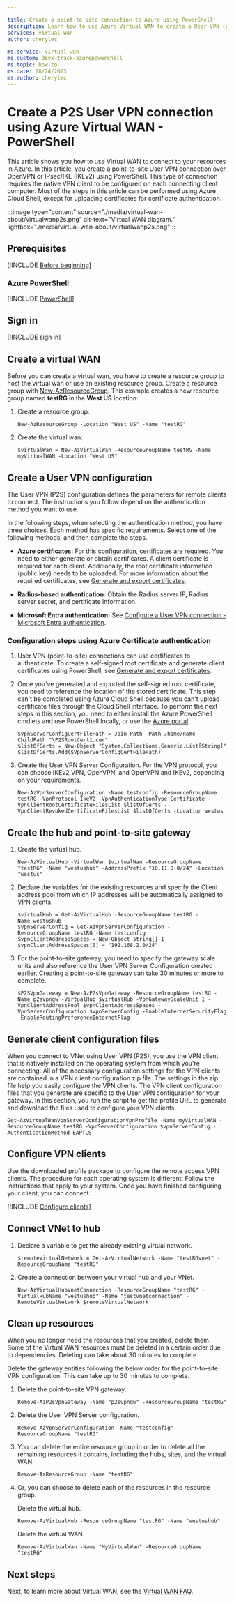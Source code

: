 ```yaml
---

title: Create a point-to-site connection to Azure using PowerShell'
description: Learn how to use Azure Virtual WAN to create a User VPN (point-to-site) connection to Azure using PowerShell.
services: virtual-wan
author: cherylmc

ms.service: virtual-wan
ms.custom: devx-track-azurepowershell
ms.topic: how-to
ms.date: 08/24/2023
ms.author: cherylmc
---
```

# Create a P2S User VPN connection using Azure Virtual WAN - PowerShell

This article shows you how to use Virtual WAN to connect to your resources in Azure. In this article, you create a point-to-site User VPN connection over OpenVPN or IPsec/IKE (IKEv2) using PowerShell. This type of connection requires the native VPN client to be configured on each connecting client computer. Most of the steps in this article can be performed using Azure Cloud Shell, except for uploading certificates for certificate authentication.

:::image type="content" source="./media/virtual-wan-about/virtualwanp2s.png" alt-text="Virtual WAN diagram." lightbox="./media/virtual-wan-about/virtualwanp2s.png":::

## Prerequisites

[!INCLUDE [Before beginning](../../includes/virtual-wan-before-include.md)]

### Azure PowerShell

[!INCLUDE [PowerShell](~/reusable-content/ce-skilling/azure/includes/vpn-gateway-cloud-shell-powershell-about.md)]

## <a name="signin"></a>Sign in

[!INCLUDE [sign in](~/reusable-content/ce-skilling/azure/includes/vpn-gateway-cloud-shell-ps-login.md)]

## <a name="openvwan"></a>Create a virtual WAN

Before you can create a virtual wan, you have to create a resource group to host the virtual wan or use an existing resource group. Create a resource group with [New-AzResourceGroup](/powershell/module/az.Resources/New-azResourceGroup). This example creates a new resource group named **testRG** in the **West US** location:

1. Create a resource group:

   ```azurepowershell-interactive
   New-AzResourceGroup -Location "West US" -Name "testRG" 
   ```

1. Create the virtual wan:

   ```azurepowershell-interactive
   $virtualWan = New-AzVirtualWan -ResourceGroupName testRG -Name myVirtualWAN -Location "West US"
   ```

## <a name="p2sconfig"></a>Create a User VPN configuration

The User VPN (P2S) configuration defines the parameters for remote clients to connect. The instructions you follow depend on the authentication method you want to use.

In the following steps, when selecting the authentication method, you have three choices. Each method has specific requirements. Select one of the following methods, and then complete the steps.

* **Azure certificates:** For this configuration, certificates are required. You need to either generate or obtain certificates. A client certificate is required for each client. Additionally, the root certificate information (public key) needs to be uploaded. For more information about the required certificates, see [Generate and export certificates](certificates-point-to-site.md).

* **Radius-based authentication:** Obtain the Radius server IP, Radius server secret, and certificate information.

* **Microsoft Entra authentication:** See [Configure a User VPN connection - Microsoft Entra authentication](virtual-wan-point-to-site-azure-ad.md).

### Configuration steps using Azure Certificate authentication

1. User VPN (point-to-site) connections can use certificates to authenticate. To create a self-signed root certificate and generate client certificates using PowerShell, see [Generate and export certificates](certificates-point-to-site.md).

1. Once you've generated and exported the self-signed root certificate, you need to reference the location of the stored certificate. This step can't be completed using Azure Cloud Shell because you can't upload certificate files through the Cloud Shell interface. To perform the next steps in this section, you need to either install the Azure PowerShell cmdlets and use PowerShell locally, or use the [Azure portal](virtual-wan-point-to-site-portal.md#p2sconfig).

   ```azurepowershell
   $VpnServerConfigCertFilePath = Join-Path -Path /home/name -ChildPath "\P2SRootCert1.cer"
   $listOfCerts = New-Object "System.Collections.Generic.List[String]"
   $listOfCerts.Add($VpnServerConfigCertFilePath)
   ```

1. Create the User VPN Server Configuration. For the VPN protocol, you can choose IKEv2 VPN, OpenVPN, and OpenVPN and IKEv2, depending on your requirements.

   ```azurepowershell
   New-AzVpnServerConfiguration -Name testconfig -ResourceGroupName testRG -VpnProtocol IkeV2 -VpnAuthenticationType Certificate -VpnClientRootCertificateFilesList $listOfCerts -VpnClientRevokedCertificateFilesList $listOfCerts -Location westus
   ```

## <a name="hub"></a>Create the hub and point-to-site gateway

1. Create the virtual hub.

   ```azurepowershell-interactive
   New-AzVirtualHub -VirtualWan $virtualWan -ResourceGroupName "testRG" -Name "westushub" -AddressPrefix "10.11.0.0/24" -Location "westus"
   ```

1. Declare the variables for the existing resources and specify the Client address pool from which IP addresses will be automatically assigned to VPN clients.

   ```azurepowershell-interactive
   $virtualHub = Get-AzVirtualHub -ResourceGroupName testRG -Name westushub
   $vpnServerConfig = Get-AzVpnServerConfiguration -ResourceGroupName testRG -Name testconfig
   $vpnClientAddressSpaces = New-Object string[] 1
   $vpnClientAddressSpaces[0] = "192.168.2.0/24"
   ```

1. For the point-to-site gateway, you need to specify the gateway scale units and also reference the User VPN Server Configuration created earlier. Creating a point-to-site gateway can take 30 minutes or more to complete.

   ```azurepowershell-interactive
   $P2SVpnGateway = New-AzP2sVpnGateway -ResourceGroupName testRG -Name p2svpngw -VirtualHub $virtualHub -VpnGatewayScaleUnit 1 -VpnClientAddressPool $vpnClientAddressSpaces -VpnServerConfiguration $vpnServerConfig -EnableInternetSecurityFlag -EnableRoutingPreferenceInternetFlag
   ```

## <a name="download"></a>Generate client configuration files

When you connect to VNet using User VPN (P2S), you use the VPN client that is natively installed on the operating system from which you're connecting. All of the necessary configuration settings for the VPN clients are contained in a VPN client configuration zip file. The settings in the zip file help you easily configure the VPN clients. The VPN client configuration files that you generate are specific to the User VPN configuration for your gateway. In this section, you run the script to get the profile URL to generate and download the files used to configure your VPN clients.

```azurepowershell-interactive
Get-AzVirtualWanVpnServerConfigurationVpnProfile -Name myVirtualWAN -ResourceGroupName testRG -VpnServerConfiguration $vpnServerConfig -AuthenticationMethod EAPTLS
```

## <a name="configure-client"></a>Configure VPN clients

Use the downloaded profile package to configure the remote access VPN clients. The procedure for each operating system is different. Follow the instructions that apply to your system.
Once you have finished configuring your client, you can connect.

[!INCLUDE [Configure clients](../../includes/virtual-wan-p2s-configure-clients-include.md)]

## <a name="connect-vnet"></a>Connect VNet to hub

1. Declare a variable to get the already existing virtual network.

   ```azurepowershell-interactive
   $remoteVirtualNetwork = Get-AzVirtualNetwork -Name "testRGvnet" -ResourceGroupName "testRG"
   ```

1. Create a connection between your virtual hub and your VNet.

   ```azurepowershell-interactive
   New-AzVirtualHubVnetConnection -ResourceGroupName "testRG" -VirtualHubName "westushub" -Name "testvnetconnection" -RemoteVirtualNetwork $remoteVirtualNetwork
   ```

## <a name="cleanup"></a>Clean up resources

When you no longer need the resources that you created, delete them. Some of the Virtual WAN resources must be deleted in a certain order due to dependencies. Deleting can take about 30 minutes to complete.

Delete the gateway entities following the below order for the point-to-site VPN configuration. This can take up to 30 minutes to complete.

1. Delete the point-to-site VPN gateway.

   ```azurepowershell-interactive
   Remove-AzP2sVpnGateway -Name "p2svpngw" -ResourceGroupName "testRG"
   ```

1. Delete the User VPN Server configuration.

   ```azurepowershell-interactive
   Remove-AzVpnServerConfiguration -Name "testconfig" -ResourceGroupName "testRG"
   ```

1. You can delete the entire resource group in order to delete all the remaining resources it contains, including the hubs, sites, and the virtual WAN.

   ```azurepowershell-interactive
   Remove-AzResourceGroup -Name "testRG"
   ```

1. Or, you can choose to delete each of the resources in the resource group.

   Delete the virtual hub.

   ```azurepowershell-interactive
   Remove-AzVirtualHub -ResourceGroupName "testRG" -Name "westushub"
    ```

   Delete the virtual WAN.

   ```azurepowershell-interactive
   Remove-AzVirtualWan -Name "MyVirtualWan" -ResourceGroupName "testRG"
   ```

## Next steps

Next, to learn more about Virtual WAN, see the [Virtual WAN FAQ](virtual-wan-faq.md).

